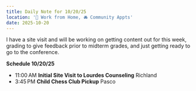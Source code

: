 ```yaml
---
title: Daily Note for 10/20/25
location: '🏡 Work from Home, 🚘 Community Appts'
date: 2025-10-20
---
```

I have a site visit and will be working on getting content out for this week, grading to give feedback prior to midterm grades, and just getting ready to go to the conference.

**Schedule 10/20/25**
- 11:00 AM **Initial Site Visit to Lourdes Counseling** Richland
- 3:45 PM **Child Chess Club Pickup** Pasco